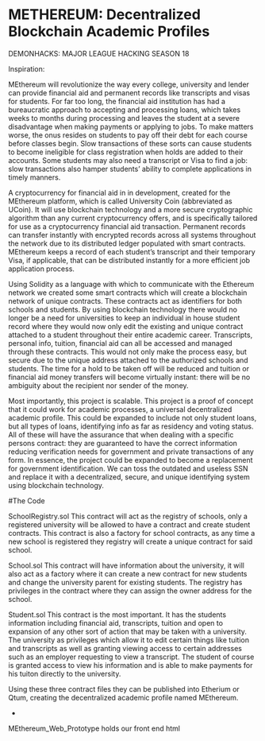# METHEREUM: Decentralized Blockchain Academic Profiles

DEMONHACKS: MAJOR LEAGUE HACKING SEASON 18

Inspiration:

MEthereum will revolutionize the way every college, university and lender can provide financial aid and permanent records like transcripts and visas for students. For far too long, the financial aid institution has had a bureaucratic approach to accepting and processing loans, which takes weeks to months during processing and leaves the student at a severe disadvantage when making payments or applying to jobs.  To make matters worse, the onus resides on students to pay off their debt for each course before classes begin. Slow transactions of these sorts can cause students to become ineligible for class registration when holds are added to their accounts. Some students may also need a transcript or Visa to find a job: slow transactions also hamper students’ ability to complete applications in timely manners.

A cryptocurrency for financial aid in in development, created for the MEthereum platform, which is called University Coin (abbreviated as UCoin). It will use blockchain technology and a more secure cryptographic algorithm than any current cryptocurrency offers, and is specifically tailored for use as a cryptocurrency financial aid transaction. Permanent records can transfer instantly with encrypted records across all systems throughout the network due to its distributed ledger populated with smart contracts. MEthereum keeps a record of each student’s transcript and their temporary Visa, if applicable, that can be distributed instantly for a more efficient job application process.

Using Solidity as a language with which to communicate with the Ethereum network we created some smart contracts which will create a blockchain network of unique contracts. These contracts act as identifiers for both schools and students. By using blockchain technology there would no longer be a need for universities to keep an individual in house student record where they would now only edit the existing and unique contract attached to a student throughout their entire academic career. Transcripts, personal info, tuition, financial aid can all be accessed and managed through these contracts. This would not only make the process easy, but secure due to the unique address attached to the authorized schools and students. The time for a hold to be taken off will be reduced and tuition or financial aid money transfers will become virtually instant: there will be no ambiguity about the recipient nor sender of the money.

Most importantly, this project is scalable. This project is a proof of concept that it could work for academic processes, a universal decentralized academic profile. This could be expanded to include not only student loans, but all types of loans, identifying info as far as residency and voting status. All of these will have the assurance that when dealing with a specific persons contract: they are guaranteed to have the correct information reducing verification needs for government and private transactions of any form. In essence, the project could be expanded to become a replacement for government identification. We can toss the outdated and useless SSN and replace it with a decentralized, secure, and unique identifying system using blockchain technology.

#The Code

SchoolRegistry.sol
This contract will act as the registry of schools, only a registered university will be allowed to have a contract and create student contracts. This contract is also a factory for school contracts, as any time a new school is registered they registry will create a unique contract for said school.

School.sol
This contract will have information about the university, it will also act as a factory where it can create a new contract for new students and change the university parent for existing students. The registry has privileges in the contract where they can assign the owner address for the school.

Student.sol
This contract is the most important. It has the students information including financial aid, transcripts, tuition and open to expansion of any other sort of action that may be taken with a university. The university as privileges which allow it to edit certain things like tuition and transcripts as well as granting viewing access to certain addresses such as an employer requesting to view a transcript. The student of course is granted access to view his information and is able to make payments for his tuiton directly to the university.

Using these three contract files they can be published into Etherium or Qtum, creating the decentralized academic profile named MEthereum.

*
MEthereum_Web_Prototype holds our front end html
